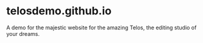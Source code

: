 # telosdemo.github.io
A demo for the majestic website for the amazing Telos, the editing studio of your dreams.
